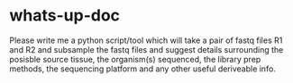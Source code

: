 # whats-up-doc
Please write me a python script/tool which will take a pair of fastq files R1 and R2 and subsample the fastq files and suggest details surrounding the posisble source tissue, the organism(s) sequenced, the library prep methods, the sequencing platform and any other useful deriveable info.
